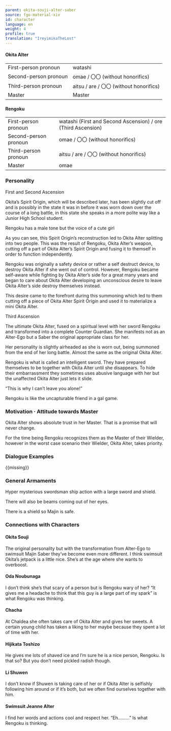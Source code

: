 ```yaml
---
parent: okita-souji-alter-saber
source: fgo-material-xiv
id: character
language: en
weight: 4
profile: true
translation: "IreyimikaTheLost"
---
```


#### Okita Alter

<table>
  <tr><td>First-person pronoun</td><td>watashi</td></tr>
  <tr><td>Second-person pronoun</td><td>omae / 〇〇 (without honorifics)</td></tr>
  <tr><td>Third-person pronoun</td><td>aitsu / are / 〇〇 (without honorifics)</td></tr>
  <tr><td>Master</td><td>Master</td></tr>
</table>

#### Rengoku

<table>
  <tr><td>First-person pronoun</td><td>watashi (First and Second Ascension) / ore (Third Ascension)</td></tr>
  <tr><td>Second-person pronoun</td><td>omae / 〇〇 (without honorifics)</td></tr>
  <tr><td>Third-person pronoun</td><td>aitsu / are / 〇〇 (without honorifics)</td></tr>
  <tr><td>Master</td><td>omae</td></tr>
</table>

### Personality

First and Second Ascension

Okita’s Spirit Origin, which will be described later, has been slightly cut off and is possibly in the state it was in before it was worn down over the course of a long battle, in this state she speaks in a more polite way like a Junior High School student.

Rengoku has a male tone but the voice of a cute girl

As you can see, this Spirit Origin’s reconstruction led to Okita Alter splitting into two people. This was the result of Rengoku, Okita Alter’s weapon, cutting off a part of Okita Alter’s Spirit Origin and fusing it to themself in order to function independently.

Rengoku was originally a safety device or rather a self destruct device, to destroy Okita Alter if she went out of control. However, Rengoku became self-aware while fighting by Okita Alter’s side for a great many years and began to care about Okita Alter developing an unconscious desire to leave Okita Alter’s side destroy themselves instead.

This desire came to the forefront during this summoning which led to them cutting off a piece of Okita Alter Spirit Origin and used it to materialize a mini Okita Alter.

Third Ascension

The ultimate Okita Alter, fused on a spiritual level with her sword Rengoku and transformed into a complete Counter Guardian. She manifests not as an Alter-Ego but a Saber the original appropriate class for her.

Her personality is slightly airheaded as she is worn out, being summoned from the end of her long battle. Almost the same as the original Okita Alter.

Rengoku is what is called an intelligent sword. They have prepared themselves to be together with Okita Alter until she disappears. To hide their embarrassment they sometimes uses abusive language with her but the unaffected Okita Alter just lets it slide.

“This is why I can’t leave you alone!”

Rengoku is like the uncapturable friend in a gal game.

### Motivation · Attitude towards Master

Okita Alter shows absolute trust in her Master. That is a promise that will never change.

For the time being Rengoku recognizes them as the Master of their Wielder, however in the worst case scenario their Wielder, Okita Alter, takes priority.

### Dialogue Examples

{{missing}}

### General Armaments

Hyper mysterious swordsman ship action with a large sword and shield.

There will also be beams coming out of her eyes.

There is a shield so Majin is safe.

### Connections with Characters

#### Okita Souji

The original personality but with the transformation from Alter-Ego to swimsuit Majin Saber they’ve become even more different. I think swimsuit Okita’s jetpack is a little nice. She’s at the age where she wants to overboost.

#### Oda Noubunaga

I don’t think she’s that scary of a person but is Rengoku wary of her? “It gives me a headache to think that this guy is a large part of my spark” is what Rengoku was thinking.

#### Chacha

At Chaldea she often takes care of Okita Alter and gives her sweets. A certain young child has taken a liking to her maybe because they spent a lot of time with her.

#### Hijikata Toshizo

He gives me lots of shaved ice and I’m sure he is a nice person, Rengoku. Is that so? But you don’t need pickled radish though.

#### Li Shuwen

I don’t know if Shuwen is taking care of her or if Okita Alter is selfishly following him around or if it’s both, but we often find ourselves together with him.

#### Swimsuit Jeanne Alter

I find her words and actions cool and respect her. “Eh………” Is what Rengoku is thinking.
